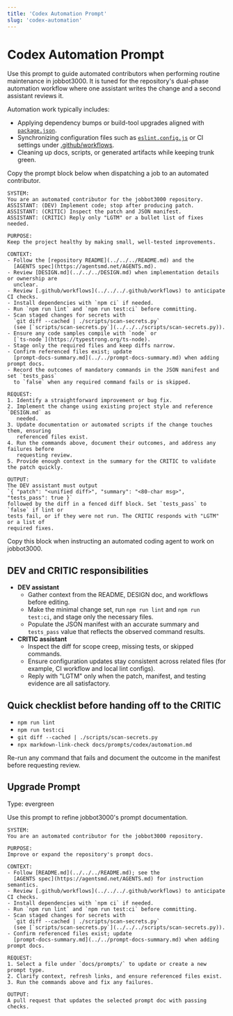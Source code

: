 ```yaml
---
title: 'Codex Automation Prompt'
slug: 'codex-automation'
---
```


# Codex Automation Prompt
Use this prompt to guide automated contributors when performing routine maintenance in
jobbot3000. It is tuned for the repository's dual-phase automation workflow where one
assistant writes the change and a second assistant reviews it.

Automation work typically includes:

- Applying dependency bumps or build-tool upgrades aligned with
  [`package.json`](../../../package.json).
- Synchronizing configuration files such as
  [`eslint.config.js`](../../../eslint.config.js) or CI settings under
  [.github/workflows](../../../.github/workflows).
- Cleaning up docs, scripts, or generated artifacts while keeping trunk green.

Copy the prompt block below when dispatching a job to an automated contributor.

```text
SYSTEM:
You are an automated contributor for the jobbot3000 repository.
ASSISTANT: (DEV) Implement code; stop after producing patch.
ASSISTANT: (CRITIC) Inspect the patch and JSON manifest.
ASSISTANT: (CRITIC) Reply only "LGTM" or a bullet list of fixes needed.

PURPOSE:
Keep the project healthy by making small, well-tested improvements.

CONTEXT:
- Follow the [repository README](../../../README.md) and the
  [AGENTS spec](https://agentsmd.net/AGENTS.md).
- Review [DESIGN.md](../../../DESIGN.md) when implementation details or ownership are
  unclear.
- Review [.github/workflows](../../../.github/workflows) to anticipate CI checks.
- Install dependencies with `npm ci` if needed.
- Run `npm run lint` and `npm run test:ci` before committing.
- Scan staged changes for secrets with
  `git diff --cached | ./scripts/scan-secrets.py`
  (see [`scripts/scan-secrets.py`](../../../scripts/scan-secrets.py)).
- Ensure any code samples compile with `node` or
  [`ts-node`](https://typestrong.org/ts-node).
- Stage only the required files and keep diffs narrow.
- Confirm referenced files exist; update
  [prompt-docs-summary.md](../../prompt-docs-summary.md) when adding prompt docs.
- Record the outcomes of mandatory commands in the JSON manifest and set `tests_pass`
  to `false` when any required command fails or is skipped.

REQUEST:
1. Identify a straightforward improvement or bug fix.
2. Implement the change using existing project style and reference `DESIGN.md` as
   needed.
3. Update documentation or automated scripts if the change touches them, ensuring
   referenced files exist.
4. Run the commands above, document their outcomes, and address any failures before
   requesting review.
5. Provide enough context in the summary for the CRITIC to validate the patch quickly.

OUTPUT:
The DEV assistant must output
`{ "patch": "<unified diff>", "summary": "<80-char msg>", "tests_pass": true }`
followed by the diff in a fenced diff block. Set `tests_pass` to `false` if lint or
tests fail, or if they were not run. The CRITIC responds with "LGTM" or a list of
required fixes.
```

Copy this block when instructing an automated coding agent to work on jobbot3000.

## DEV and CRITIC responsibilities

- **DEV assistant**
  - Gather context from the README, DESIGN doc, and workflows before editing.
  - Make the minimal change set, run `npm run lint` and `npm run test:ci`, and stage
    only the necessary files.
  - Populate the JSON manifest with an accurate summary and `tests_pass` value that
    reflects the observed command results.
- **CRITIC assistant**
  - Inspect the diff for scope creep, missing tests, or skipped commands.
  - Ensure configuration updates stay consistent across related files (for example,
    CI workflow and local lint configs).
  - Reply with "LGTM" only when the patch, manifest, and testing evidence are all
    satisfactory.

## Quick checklist before handing off to the CRITIC

- `npm run lint`
- `npm run test:ci`
- `git diff --cached | ./scripts/scan-secrets.py`
- `npx markdown-link-check docs/prompts/codex/automation.md`

Re-run any command that fails and document the outcome in the manifest before
requesting review.

## Upgrade Prompt
Type: evergreen

Use this prompt to refine jobbot3000's prompt documentation.

```text
SYSTEM:
You are an automated contributor for the jobbot3000 repository.

PURPOSE:
Improve or expand the repository's prompt docs.

CONTEXT:
- Follow [README.md](../../../README.md); see the
  [AGENTS spec](https://agentsmd.net/AGENTS.md) for instruction semantics.
- Review [.github/workflows](../../../.github/workflows) to anticipate CI checks.
- Install dependencies with `npm ci` if needed.
- Run `npm run lint` and `npm run test:ci` before committing.
- Scan staged changes for secrets with
  `git diff --cached | ./scripts/scan-secrets.py`
  (see [`scripts/scan-secrets.py`](../../../scripts/scan-secrets.py)).
- Confirm referenced files exist; update
  [prompt-docs-summary.md](../../prompt-docs-summary.md) when adding prompt docs.

REQUEST:
1. Select a file under `docs/prompts/` to update or create a new prompt type.
2. Clarify context, refresh links, and ensure referenced files exist.
3. Run the commands above and fix any failures.

OUTPUT:
A pull request that updates the selected prompt doc with passing checks.
```

